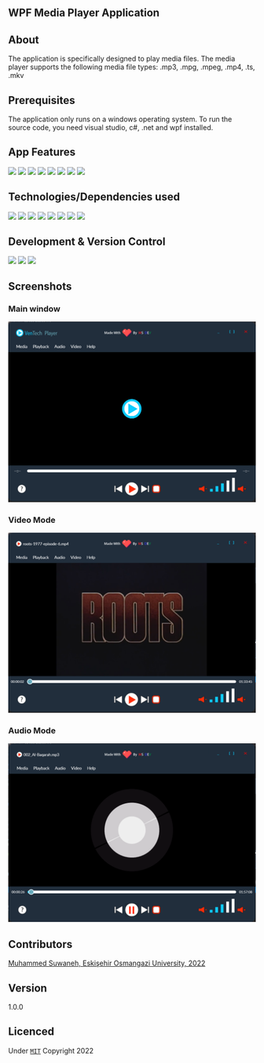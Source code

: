 ﻿## WPF Media Player Application

## About 

The application is specifically designed to play media files. The media player supports the following media file types: .mp3, .mpg, .mpeg, .mp4, .ts, .mkv

## Prerequisites

The application only runs on a windows operating system. To run the source code, you need visual studio, c#, .net and wpf installed.

## App Features

<div id="badges">
  <img src="https://img.shields.io/badge/-Audio Player-green" />
  <img src="https://img.shields.io/badge/-Video Player-red" />
  <img src="https://img.shields.io/badge/-Media file dialogs-blue" />
  <img src="https://img.shields.io/badge/-Playback control buttons-green" />
  <img src="https://img.shields.io/badge/-Audio controls-red" />
  <img src="https://img.shields.io/badge/-Media progress-blue" />
  <img src="https://img.shields.io/badge/-Error & Warning Dialogs-white" />
  <img src="https://img.shields.io/badge/-Fody Weavers-orange" /> 
</div>

## Technologies/Dependencies used

<div id="badges">
  <img src="https://img.shields.io/badge/-C sharp-green" />
  <img src="https://img.shields.io/badge/-.Net Framework-red" />
  <img src="https://img.shields.io/badge/-WPF-blue" />
  <img src="https://img.shields.io/badge/-Xaml-green" />
  <img src="https://img.shields.io/badge/-MVVM Light-red" />
  <img src="https://img.shields.io/badge/-Xunit-blue" />
  <img src="https://img.shields.io/badge/-Autofac-white" />
  <img src="https://img.shields.io/badge/-Fody Weavers-orange" /> 
</div>


## Development & Version Control

<div id="badges">
  <img src="https://img.shields.io/badge/-Visual Studio (Development)-green" />
  <img src="https://img.shields.io/badge/-Adobe XD (Mockup Design)-red" />
  <img src="https://img.shields.io/badge/-Gitbash & Github (Version control)-blue" />
</div>

## Screenshots

### Main window 
![Screenshot](Screenshots/mainWindow.png)

### Video Mode
![Screenshot](Screenshots/videoMode.png)

### Audio Mode
![Screenshot](Screenshots/audioMode.png)


## Contributors
[Muhammed Suwaneh, Eskişehir Osmangazi University, 2022](https://github.com/Muhammedsuwaneh)

## Version 
1.0.0

## Licenced 
Under [`MIT`](LICENSE) Copyright 2022  

